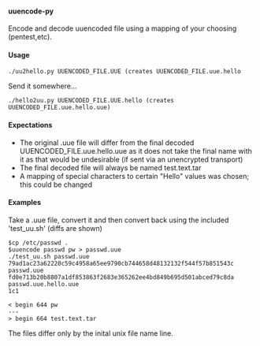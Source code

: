 #### uuencode-py
Encode and decode uuencoded file using a mapping of your choosing (pentest,etc).

#### Usage
```
./uu2hello.py UUENCODED_FILE.UUE (creates UUENCODED_FILE.uue.hello
```

Send it somewhere...

```
./hello2uu.py UUENCODED_FILE.UUE.hello (creates UUENCODED_FILE.uue.hello.uue)
```
#### Expectations
- The original .uue file will differ from the final decoded UUENCODED_FILE.uue.hello.uue as it does not take the final name with it as that would be undesirable (if sent via an unencrypted transport)
- The final decoded file will always be named test.text.tar
- A mapping of special characters to certain "Hello" values was chosen; this could be changed


#### Examples
Take a .uue file, convert it and then convert back using the included 'test_uu.sh' (diffs are shown)

```
$cp /etc/passwd . 
$uuencode passwd pw > passwd.uue
./test_uu.sh passwd.uue
79ad1ac23a62220c59c4958a65ee9790cb744658d48132132f544f57b851543c  passwd.uue
fd0e713b20b8807a1df853863f2683e365262ee4bd849b695d501abced79c8da  passwd.uue.hello.uue
1c1

< begin 644 pw
---
> begin 664 test.text.tar
```
The files differ only by the inital unix file name line.
